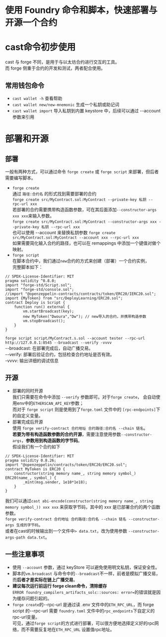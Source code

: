 # 使用 Foundry 命令和脚本，快速部署与开源一个合约
# cast命令初步使用
cast 与 forge 不同，是用于与以太坊合约进行交互的工具。  
而 forge 侧重于合约的开发和测试，两者配合使用。
## 常用钱包命令
+ `cast wallet -h` 查看帮助
+ `cast wallet new/new-mnemonic` 生成一个私钥或助记词
+ `cast wallet import` 导入私钥到内置 keystore 中，后续可以通过 --account参数来引用
# 部署和开源
## 部署
一般有两种方式，可以通过命令 `forge create` 或 `forge script` 来部署，但后者需要编写脚本。
+ `forge create`  
通过 `路径:合约名` 的形式找到需要部署的合约  
`forge create src/MyContract.sol:MyContract --private-key 私钥 --rpc-url xxx`   
若部署的合约需要携带构造函数参数，可在其后面添加`--constructor-args xxx xxx`来输入参数。  
`forge create src/MyContract.sol:MyContract --constructor-args xxx --private-key 私钥 --rpc-url xxx`   
也可以使用 --account 来替换私钥参数
`forge create src/MyContract.sol:MyContract --account xxx --rpc-url xxx`   
如果需要简化输入合约的路径，也可以在 remappings 中添加一个键值对做个映射。
+ `forge script`  
在脚本合约中，我们通过`new`合约的方式来创建（部署）一个合约实例，  
完整脚本如下：
```solidity
// SPDX-License-Identifier: MIT
pragma solidity ^0.8.0;
import "forge-std/Script.sol";
import "forge-std/console.sol";
//import "@openzeppelin-contracts/contracts/token/ERC20/IERC20.sol";
import {MyToken} from "src/DeployLearning/ERC20.sol";
contract Deploy is Script {
    function run() external {
        vm.startBroadcast(key);
        new MyToken("Dwoura","Dw"); // new导入的合约，并携带构造参数
        vm.stopBroadcast();
    }
}
```

`forge script script/MyContract.s.sol --account tester --rpc-url http://127.0.0.1:8545 --broadcast --verify -vvvv`  
--broadcast: 在部署完成后，自动广播交易。   
--verify: 部署后验证合约，包括检查合约地址是否有效。  
-vvvv: 输出详细的调试信息  

## 开源
+ 部署的同时开源  
我们只需要在命令中添加 `--verify` 参数即可。对于`forge create`， 会自动使用env中的`ETHERSCAN_API_KEY`参数；  
而对于 `forge script` 则是使用到了`forge.toml` 文件中的 `[rpc-endpoints]`下的自定义变量。
+ 部署完成后开源  
使用 `forge verify-contract 合约地址 合约路径:合约名 --chain 链名`。  
**若要为带有构造函数参数的合约开源**，需要注意使用参数`--constructor-args`，**参数用到构造函数的字节码**。  
假设我们有一个合约如下
```solidity
// SPDX-License-Identifier: MIT
pragma solidity 0.8.26;
import "@openzeppelin/contracts/token/ERC20/ERC20.sol";
contract MyToken is ERC20 { 
    constructor(string memory name_, string memory symbol_) ERC20(name_, symbol_) {
        _mint(msg.sender, 1e10*1e18);
    } 
}
```  
我们可以通过`cast abi-encode(constructor(string memory name_, string memory symbol_)) xxx xxx` 来获取字节码，其中的 xxx 是已部署合约的两个函数参数。  
`forge verify-contract 合约地址 合约路径:合约名 --chain 链名 --constructor-args 生成的字节码`。  
或者在cast的时候输出到一个文件中`> data.txt`，改为使用参数 `--constructor-args-path data.txt`。
## 一些注意事项
+ 使用 `--account` 参数，通过 keyStore 可以避免使用明文私钥，保证安全性。
+ 脚本的`vm.broadcast` 与命令中的`--broadcast`不一样，前者是模拟广播交易，而**后者才是实际在链上广播交易**。  
+ **建议每次运行前运行 forge clean命令，清除缓存**  
`ERROR foundry_compilers_artifacts_solc::sources: error=`的错误就是因为缓存问题引起的。
+ `forge create`的--rpc-url 是通过读 .env 文件中的`ETH_RPC_URL`，而 forge script 的--rpc-url 需要 `foundry.toml` 文件中的`rpc_endpoints`下自定义的rpc-url变量。  
可见，通过`forge script`的方式进行部署，可以很方便地选择定义好的rpc网络，而不需要反复地在`ETH_RPC_URL` 设置值rpc地址。